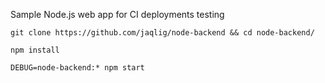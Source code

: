Sample Node.js web app for CI deployments testing

`git clone https://github.com/jaqlig/node-backend && cd node-backend/`

`npm install`

`DEBUG=node-backend:* npm start`
